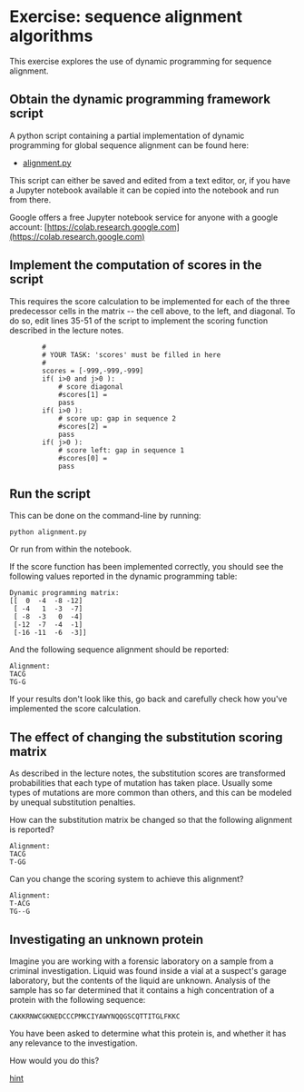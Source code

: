 # Exercise: sequence alignment algorithms

This exercise explores the use of dynamic programming for sequence alignment.

## Obtain the dynamic programming framework script

A python script containing a partial implementation of dynamic programming for global sequence alignment can be found here:

* [alignment.py](alignment.py)

This script can either be saved and edited from a text editor, or, if you have a Jupyter notebook available it can be copied into the notebook and run from there.

Google offers a free Jupyter notebook service for anyone with a google account: [https://colab.research.google.com](https://colab.research.google.com)

## Implement the computation of scores in the script

This requires the score calculation to be implemented for each of the three predecessor cells in the matrix -- the cell above, to the left, and diagonal.
To do so, edit lines 35-51 of the script to implement the scoring function described in the lecture notes.

```
        # 
        # YOUR TASK: 'scores' must be filled in here
        #
        scores = [-999,-999,-999]
        if( i>0 and j>0 ):  
            # score diagonal
            #scores[1] = 
            pass
        if( i>0 ): 
            # score up: gap in sequence 2
            #scores[2] = 
            pass
        if( j>0 ): 
            # score left: gap in sequence 1
            #scores[0] = 
            pass
```

## Run the script

This can be done on the command-line by running:

```
python alignment.py
```

Or run from within the notebook.


If the score function has been implemented correctly, you should see the following values reported in the dynamic programming table:

```
Dynamic programming matrix:
[[  0  -4  -8 -12]
 [ -4   1  -3  -7]
 [ -8  -3   0  -4]
 [-12  -7  -4  -1]
 [-16 -11  -6  -3]]
```

And the following sequence alignment should be reported:

```
Alignment:
TACG
TG-G
```

If your results don't look like this, go back and carefully check how you've implemented the score calculation.

## The effect of changing the substitution scoring matrix

As described in the lecture notes, the substitution scores are transformed probabilities that each type of mutation has taken place.
Usually some types of mutations are more common than others, and this can be modeled by unequal substitution penalties.

How can the substitution matrix be changed so that the following alignment is reported?

```
Alignment:
TACG
T-GG
```

Can you change the scoring system to achieve this alignment?

```
Alignment:
T-ACG
TG--G
```



## Investigating an unknown protein

Imagine you are working with a forensic laboratory on a sample from a criminal investigation. Liquid was found inside a vial at a suspect's garage laboratory, but the contents of the liquid are unknown. Analysis of the sample has so far determined that it contains a high concentration of a protein with the following sequence:

```
CAKKRNWCGKNEDCCCPMKCIYAWYNQQGSCQTTITGLFKKC
```

You have been asked to determine what this protein is, and whether it has any relevance to the investigation.

How would you do this?

[hint](https://blast.ncbi.nlm.nih.gov/Blast.cgi?PAGE=Proteins)




